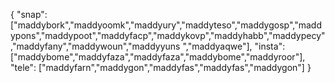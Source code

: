 {
  "snap":  ["maddybork","maddyoomk","maddyury","maddyteso","maddygosp","maddypons","maddypoot","maddyfacp","maddykovp","maddyhabb","maddypecy","maddyfany","maddywoun","maddyyuns ","maddyaqwe"],
  "insta": ["maddybome","maddyfaza","maddyfaza","maddybome","maddyroor"],
  "tele":  ["maddyfarn","maddygon","maddyfas","maddyfas","maddygon"]
}
